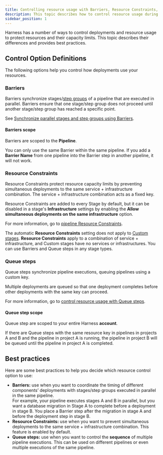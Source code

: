 ```yaml
---
title: Controlling resource usage with Barriers, Resource Constraints, and Queue steps
description: This topic describes how to control resource usage during Harness deployments.
sidebar_position: 1
---
```


Harness has a number of ways to control deployments and resource usage to protect resources and their capacity limits. This topic describes their differences and provides best practices.

## Control Option Definitions

The following options help you control how deployments use your resources.

### Barriers

Barriers synchronize stages/[step groups](/docs/continuous-delivery/x-platform-cd-features/cd-steps/step-groups) of a pipeline that are executed in parallel. Barriers ensure that one stage/step group does not proceed until another stage/step group has reached a specific point.

See [Synchronize parallel stages and step groups using Barriers](/docs/continuous-delivery/x-platform-cd-features/cd-steps/flow-control/synchronize-deployments-using-barriers).

#### Barriers scope

Barriers are scoped to the **Pipeline**.

You can only use the same Barrier within the same pipeline. If you add a **Barrier Name** from one pipeline into the Barrier step in another pipeline, it will not work.

### Resource Constraints

Resource Constraints protect resource capacity limits by preventing simultaneous deployments to the same service + infrastructure combination. The service + infrastructure combination acts as a fixed key.

Resource Constraints are added to every Stage by default, but it can be disabled in a stage's **Infrastructure** settings by enabling the **Allow simultaneous deployments on the same infrastructure** option.

For more information, go to [pipeline Resource Constraints](/docs/continuous-delivery/manage-deployments/deployment-resource-constraints).

The automatic **Resource Constraints** setting does not apply to [Custom stages](/docs/platform/pipelines/add-a-stage#add-a-custom-stage). **Resource Constraints** apply to a combination of service + infrastructure, and Custom stages have no services or infrastructures. You can use Barriers and Queue steps in any stage types.

### Queue steps

Queue steps synchronize pipeline executions, queuing pipelines using a custom key.

Multiple deployments are queued so that one deployment completes before other deployments with the same key can proceed.

For more information, go to [control resource usage with Queue steps](/docs/continuous-delivery/x-platform-cd-features/cd-steps/flow-control/control-resource-usage-with-queue-steps).

#### Queue step scope

Queue step are scoped to your entire Harness **account**.

If there are Queue steps with the same resource key in pipelines in projects A and B and the pipeline in project A is running, the pipeline in project B will be queued until the pipeline in project A is completed.

## Best practices

Here are some best practices to help you decide which resource control option to use:

* **Barriers:** use when you want to coordinate the timing of different components’ deployments with stages/step groups executed in parallel in the same pipeline.  
For example, your pipeline executes stages A and B in parallel, but you want a database migration in Stage A to complete before a deployment in stage B. You place a Barrier step after the migration in stage A and before the deployment step in stage B.
* **Resource Constraints:** use when you want to prevent simultaneous deployments to the same service + infrastructure combination. This feature is enabled by default.
* **Queue steps:** use when you want to control the **sequence** of multiple pipeline executions. This can be used on different pipelines or even multiple executions of the same pipeline.

